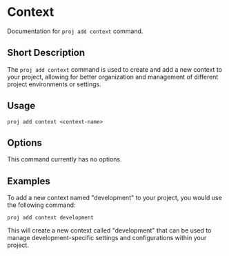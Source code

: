 # Context

Documentation for `proj add context` command.

Short Description
-----------------
The `proj add context` command is used to create and add a new context to your project, allowing for better organization and management of different project environments or settings.

Usage
-----
```
proj add context <context-name>
```

Options
-------
This command currently has no options.

Examples
--------
To add a new context named "development" to your project, you would use the following command:
```
proj add context development
``` 

This will create a new context called "development" that can be used to manage development-specific settings and configurations within your project.
